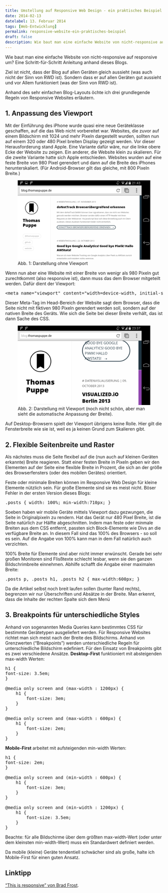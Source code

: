 ```yaml
---
title: Umstellung auf Responsive Web Design - ein praktisches Beispiel
date: 2014-02-13
datelabel: 13. Februar 2014
tags: [Web-Entwicklung]
permalink: responsive-website-ein-praktisches-beispiel
draft: false
description: Wie baut man eine einfache Website von nicht-responsive auf responsive um? Eine Schritt-für-Schritt Anleitung anhand dieses Blogs.
---
```


Wie baut man eine einfache Website von nicht-responsive auf responsive um? Eine Schritt-für-Schritt Anleitung anhand dieses Blogs.

Ziel ist nicht, dass der Blog auf allen Geräten gleich aussieht (was auch nicht der Sinn von RWD ist). Sondern dass er auf allen Geräten gut aussieht und vor Allem funktioniert (was der Sinn von RWD ist).

Anhand des sehr einfachen Blog-Layouts öchte ich drei grundlegende Regeln von Responsive Websites erläutern.

## 1. Anpassung des Viewport

Mit der Einführung des iPhone wurde quasi eine neue Geräteklasse geschaffen, auf die das Web nicht vorbereitet war. Websites, die zuvor auf einem Bildschirm mit 1024 und mehr Pixeln dargestellt wurden, sollten nun auf einem 320 oder 480 Pixel breiten Display gezeigt werden. Vor dieser Herausforderung stand Apple. Eine Variante dafür wäre, nur die linke obere Ecke der Website zu zeigen. Ein anderer, die Website klein zu skalieren. Für die zweite Variante hatte sich Apple entschieden. Websites wurden auf eine feste Breite von 980 Pixel gerendert und dann auf die Breite des iPhones herunterskaliert. (Für Android-Browser gilt das gleiche, mit 800 Pixeln Breite.)

<figure><img src="/images/2014/02/responsive_01_ohneviewport.png" alt="Abb. 1: Darstellung ohne Viewport"><figcaption>Abb. 1: Darstellung ohne Viewport</figcaption></figure>

Wenn nun aber eine Website mit einer Breite von wenigr als 980 Pixeln gut zurechtkommt (also responsive ist), dann muss das dem Browser mitgeteilt werden. Dafür dient der Viewport:

<pre>&lt;meta name="viewport" content="width=device-width, initial-scale=1.0"&gt;</pre>

Dieser Meta-Tag im Head-Bereich der Website sagt dem Browser, dass die Seite nicht mit fiktiven 980 Pixeln gerendert werden soll, sondern auf der nativen Breite des Geräts. Wie sich die Seite bei dieser Breite verhält, das ist dann Sache des CSS.

<figure><img src="/images/2014/02/responsive_02_mitviewport.png" alt="Abb. 2: Darstellung mit Viewport (noch nicht schön, aber man sieht die automatische Anpassung der Breite)"><figcaption>Abb. 2: Darstellung mit Viewport (noch nicht schön, aber man sieht die automatische Anpassung der Breite).</figcaption></figure>

Auf Desktop-Browsern spielt der Viewport übrigens keine Rolle. Hier gilt die Fensterbreite wie sie ist, weil es ja keinen Grund zum Skalieren gibt.

## 2. Flexible Seitenbreite und Raster

Als nächstes muss die Seite flexibel auf die (nun auch auf kleinen Geräten erkannte) Breite reagieren. Statt einer festen Breite in Pixeln geben wir den Elementen auf der Seite eine flexible Breite in Prozent, die sich an der größe des Browserfensters (oder des mobilen Gerätes) orientiert.

Feste oder minimale Breiten können im Responsive Web Design für kleine Elemente nützlich sein. Für große Elemente sind sie es meist nicht. Böser Fehler in der ersten Version dieses Blogs:

<pre>.posts { width: 100%; min-width:710px; }</pre>

Soeben haben wir mobile Geräte mittels Viewport dazu gezwungen, die Seite in Originalpixeln zu rendern. Hat das Gerät nur 480 Pixel Breite, ist die Seite natürlich zur Hälfte abgeschnitten. Indem man feste oder minmale Breiten aus dem CSS entfernt, passten sich Block-Elemente wie Divs an die verfügbare Breite an. In diesem Fall sind das 100% des Browsers - so soll es sein. Auf die Angabe von 100% kann man in dem Fall natürlich auch verzichten.

100% Breite für Elemente sind aber nicht immer erwünscht. Gerade bei sehr großen Monitoren sind Flisßtexte schlecht lesbar, wenn sie den ganzen Bildschrimbreite einnehmen. Abhilfe schafft die Angabe einer maximalen Breite:

<pre>.posts p, .posts h1, .posts h2 { max-width:600px; }</pre>

Da die Artikel selbst noch breit laufen sollen (bunter Rand rechts), begrenzen wir nur Überschriften und Absätze in der Breite. Ḿan erkennt, dass die Inhalte der rechten Spalte sich dem Menü

## 3. Breakpoints für unterschiedliche Styles

Anhand von sogenannten Media Queries kann bestimmtes CSS für bestimmte Gerätetypen ausgeliefert werden. Für Responsive Websites richtet man sich meist nach der Breite des Bildschirms. Anhand von Grenzwerten (&ldquo;Breakpoints&rdquo;) werden unterschiedliche Regeln für unterschiedliche Bildschirm edefiniert. Für den Einsatz von Breakpoints gibt es zwei verschiedene Ansätze. **Desktop-First** funktioniert mit absteigenden max-width Werten:

<pre>h1 {
font-size: 3.5em;
}

@media only screen and (max-width : 1200px) {
    h1 {
        font-size: 3em;
    }
}

@media only screen and (max-width : 600px) {
    h1 {
        font-size: 2em;
    }
}</pre>

**Mobile-First** arbeitet mit aufsteigenden min-width Werten:

<pre>h1 {
font-size: 2em;
}

@media only screen and (min-width : 600px) {
    h1 {
        font-size: 3em;
    }
}

@media only screen and (min-width : 1200px) {
    h1 {
        font-size: 3.5em;
    }
}</pre>

Beachte: für alle Bildschirme über dem größten max-width-Wert (oder unter dem kleinsten min-width-Wert) muss ein Standardwert definiert werden.

Da mobile (kleine) Geräte tendentiell schwächer sind als große, halte ich Mobile-First für einen guten Ansatz.


## Linktipp

<a href="http://bradfrost.github.io/this-is-responsive/">&ldquo;This is responsive&rdquo; von Brad Frost</a>.
